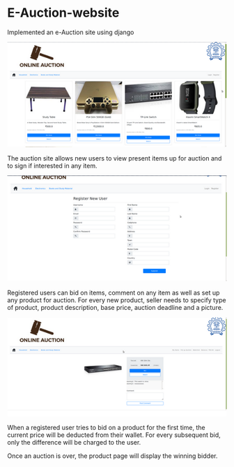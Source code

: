 # E-Auction-website
Implemented an e-Auction site using django

![alt text](auction_page.png)

The auction site allows new users to view present items up for auction and to sign if interested in any item.

![alt text](user_reg.png)

Registered users can bid on items, comment on any item as well as set up any product for auction. For every new product,
seller needs to specify type of product, product description, base price, auction deadline and a picture.

![alt text](bidding_page.png)

When a registered user tries to bid on a product for the first time, the current price will be deducted from their wallet.
For every subsequent bid, only the difference will be charged to the user.



Once an auction is over, the product page will display the winning bidder.

